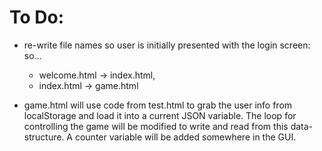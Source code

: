 # To Do: 

* re-write file names so user is initially presented with the login screen: so… 
	- welcome.html -> index.html, 
	- index.html -> game.html

* game.html will use code from test.html to grab the user info from localStorage and load it into a current JSON variable. The loop for controlling the game will be modified to write and read from this data-structure. A counter variable will be added somewhere in the GUI. 


